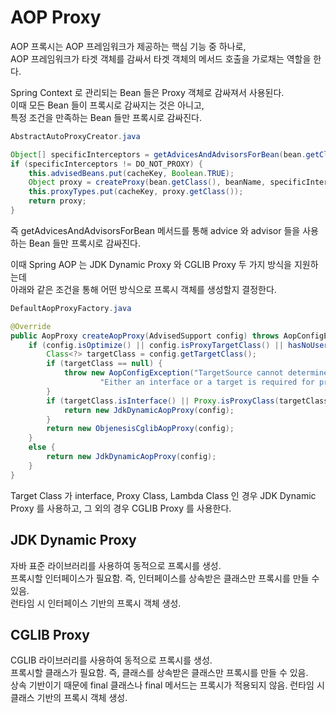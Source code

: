 # AOP Proxy

AOP 프록시는 AOP 프레임워크가 제공하는 핵심 기능 중 하나로,  
AOP 프레임워크가 타겟 객체를 감싸서 타겟 객체의 메서드 호출을 가로채는 역할을 한다.  

Spring Context 로 관리되는 Bean 들은 Proxy 객체로 감싸져서 사용된다.  
이때 모든 Bean 들이 프록시로 감싸지는 것은 아니고,  
특정 조건을 만족하는 Bean 들만 프록시로 감싸진다.

```java
AbstractAutoProxyCreator.java

Object[] specificInterceptors = getAdvicesAndAdvisorsForBean(bean.getClass(), beanName, null);
if (specificInterceptors != DO_NOT_PROXY) {
    this.advisedBeans.put(cacheKey, Boolean.TRUE);
    Object proxy = createProxy(bean.getClass(), beanName, specificInterceptors, new SingletonTargetSource(bean));
    this.proxyTypes.put(cacheKey, proxy.getClass());
    return proxy;
}
```

즉 getAdvicesAndAdvisorsForBean 메서드를 통해 advice 와 advisor 들을 사용하는 Bean 들만 프록시로 감싸진다.

이때 Spring AOP 는 JDK Dynamic Proxy 와 CGLIB Proxy 두 가지 방식을 지원하는데  
아래와 같은 조건을 통해 어떤 방식으로 프록시 객체를 생성할지 결정한다.

```java
DefaultAopProxyFactory.java

@Override
public AopProxy createAopProxy(AdvisedSupport config) throws AopConfigException {
    if (config.isOptimize() || config.isProxyTargetClass() || hasNoUserSuppliedProxyInterfaces(config)) {
        Class<?> targetClass = config.getTargetClass();
        if (targetClass == null) {
            throw new AopConfigException("TargetSource cannot determine target class: " +
                    "Either an interface or a target is required for proxy creation.");
        }
        if (targetClass.isInterface() || Proxy.isProxyClass(targetClass) || ClassUtils.isLambdaClass(targetClass)) {
            return new JdkDynamicAopProxy(config);
        }
        return new ObjenesisCglibAopProxy(config);
    }
    else {
        return new JdkDynamicAopProxy(config);
    }
}
```

Target Class 가 interface, Proxy Class, Lambda Class 인 경우 JDK Dynamic Proxy 를 사용하고,
그 외의 경우 CGLIB Proxy 를 사용한다.

## JDK Dynamic Proxy

자바 표준 라이브러리를 사용하여 동적으로 프록시를 생성.  
프록시할 인터페이스가 필요함. 즉, 인터페이스를 상속받은 클래스만 프록시를 만들 수 있음.  
런타임 시 인터페이스 기반의 프록시 객체 생성.  

## CGLIB Proxy

CGLIB 라이브러리를 사용하여 동적으로 프록시를 생성.  
프록시할 클래스가 필요함. 즉, 클래스를 상속받은 클래스만 프록시를 만들 수 있음.  
상속 기반이기 때문에 final 클래스나 final 메서드는 프록시가 적용되지 않음.
런타임 시 클래스 기반의 프록시 객체 생성.  





